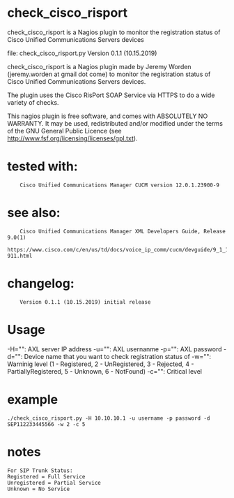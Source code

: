 # check_cisco_risport
check_cisco_risport is a Nagios plugin to monitor the registration status of Cisco Unified Communications Servers devices


file: check_cisco_risport.py
Version 0.1.1 (10.15.2019)

check_cisco_risport is a Nagios plugin made by Jeremy Worden (jeremy.worden at gmail dot come)
to monitor the registration status of Cisco Unified Communications Servers devices.

The plugin uses the Cisco RisPort SOAP Service via HTTPS to do a wide variety of checks.

This nagios plugin is free software, and comes with ABSOLUTELY NO WARRANTY.
It may be used, redistributed and/or modified under the terms of the GNU
General Public Licence (see http://www.fsf.org/licensing/licenses/gpl.txt).


# tested with: 	
		Cisco Unified Communications Manager CUCM version 12.0.1.23900-9

# see also:
 		Cisco Unified Communications Manager XML Developers Guide, Release 9.0(1)
 		https://www.cisco.com/c/en/us/td/docs/voice_ip_comm/cucm/devguide/9_1_1/xmldev-911.html

# changelog:
		Version 0.1.1 (10.15.2019) initial release
    
# Usage
  -H="": AXL server IP address
  -u="": AXL usernanme
  -p="": AXL password
  -d="": Device name that you want to check registration status of
  -w="": Warninig level (1 - Registered, 2 - UnRegistered, 3 - Rejected, 4 - PartiallyRegistered, 5 - Unknown, 6 - NotFound)
  -c="": Critical level
  
# example
	./check_cisco_risport.py -H 10.10.10.1 -u username -p password -d SEP112233445566 -w 2 -c 5
	
# notes
	For SIP Trunk Status:
	Registered = Full Service
	Unregistered = Partial Service
	Unknown = No Service

